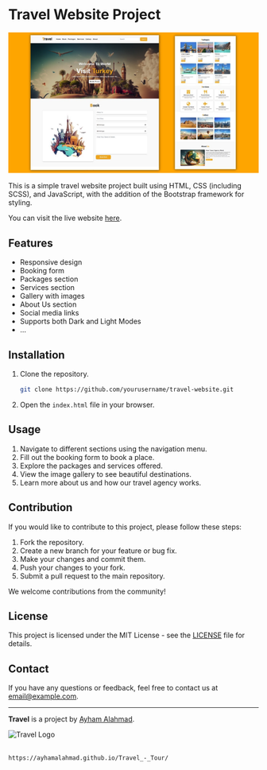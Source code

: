 # Travel Website Project

![Travel Website Screenshot](/assets/images/travel-website-7-768x432.png)

This is a simple travel website project built using HTML, CSS (including SCSS), and JavaScript, with the addition of the Bootstrap framework for styling.

You can visit the live website [here](https://ayhamalahmad.github.io/Travel_-_Tour/).

## Features

- Responsive design
- Booking form
- Packages section
- Services section
- Gallery with images
- About Us section
- Social media links
- Supports both Dark and Light Modes
- ...

## Installation

1. Clone the repository.
   ```bash
   git clone https://github.com/yourusername/travel-website.git

2. Open the `index.html` file in your browser.

## Usage

1. Navigate to different sections using the navigation menu.
2. Fill out the booking form to book a place.
3. Explore the packages and services offered.
4. View the image gallery to see beautiful destinations.
5. Learn more about us and how our travel agency works.

## Contribution

If you would like to contribute to this project, please follow these steps:

1. Fork the repository.
2. Create a new branch for your feature or bug fix.
3. Make your changes and commit them.
4. Push your changes to your fork.
5. Submit a pull request to the main repository.

We welcome contributions from the community!

## License

This project is licensed under the MIT License - see the [LICENSE](LICENSE) file for details.

## Contact

If you have any questions or feedback, feel free to contact us at [email@example.com](ayhamalahmadcontact@gmail.com).

---

**Travel** is a project by [Ayham Alahmad](https://github.com/Ayhamalahmad).

![Travel Logo](/assets/images/travel-icon.png)
```

https://ayhamalahmad.github.io/Travel_-_Tour/